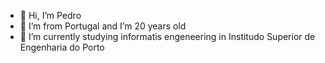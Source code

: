 - 👋 Hi, I’m Pedro
- 🏴 I’m from Portugal and I’m 20 years old
- 🌱 I’m currently studying informatis engeneering in Institudo Superior de Engenharia do Porto


